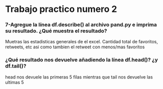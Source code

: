 # Trabajo practico numero 2

### 7-Agregue la línea df.describe() al archivo pand.py e imprima su resultado. ¿Qué muestra el resultado?

Muetras las estadisticas generales de el excel. Cantidad total de favoritos, retweets, etc asi como tambien el retweet con menos/mas favoritos

### ¿Qué resultado nos devuelve añadiendo la línea df.head()? ¿y df.tail()?

head nos devuele las primeras 5 filas mientras que tail nos devuelve las ultimas 5